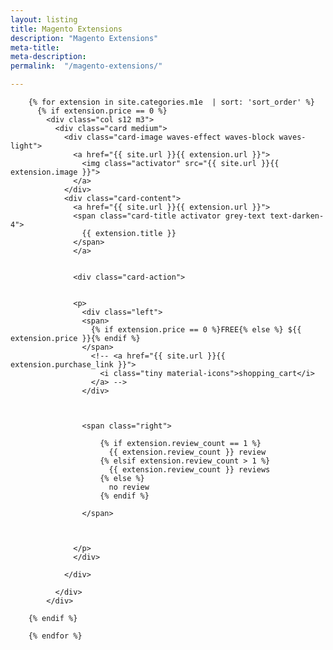 ```yaml
---
layout: listing
title: Magento Extensions
description: "Magento Extensions"
meta-title: 
meta-description:
permalink:  "/magento-extensions/"

---
```


<div class="row" id="magento-two">

        {% for extension in site.categories.m1e  | sort: 'sort_order' %}
          {% if extension.price == 0 %}
            <div class="col s12 m3">
              <div class="card medium">
                <div class="card-image waves-effect waves-block waves-light">
                  <a href="{{ site.url }}{{ extension.url }}">
                    <img class="activator" src="{{ site.url }}{{ extension.image }}">
                  </a>
                </div>
                <div class="card-content">
                  <a href="{{ site.url }}{{ extension.url }}">
                  <span class="card-title activator grey-text text-darken-4">
                    {{ extension.title }}
                  </span>
                  </a>
                  

                  <div class="card-action">
                   

                  <p>
                    <div class="left">
                    <span>
                      {% if extension.price == 0 %}FREE{% else %} ${{ extension.price }}{% endif %}
                    </span>
                      <!-- <a href="{{ site.url }}{{ extension.purchase_link }}">
                        <i class="tiny material-icons">shopping_cart</i>
                      </a> -->
                    </div>



                    <span class="right">

                        {% if extension.review_count == 1 %}
                          {{ extension.review_count }} review
                        {% elsif extension.review_count > 1 %}  
                          {{ extension.review_count }} reviews
                        {% else %}
                          no review
                        {% endif %}
                      
                    </span>

                  

                  </p>
                  </div>

                </div>
                
              </div>
            </div>

        {% endif %}

        {% endfor %}

</div>






